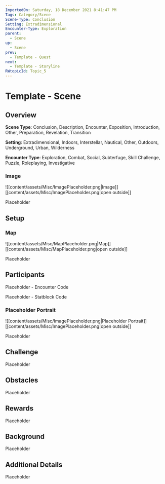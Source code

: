 ```yaml
---
ImportedOn: Saturday, 18 December 2021 8:41:47 PM
Tags: Category/Scene
Scene-Type: Conclusion
Setting: Extradimensional
Encounter-Type: Exploration
parent:
  - Scene
up:
  - Scene
prev:
  - Template - Quest
next:
  - Template - Storyline
RWtopicId: Topic_5
---
```

# Template - Scene
## Overview
**Scene Type**: Conclusion, Description, Encounter, Exposition, Introduction, Other, Preparation, Revelation, Transition

**Setting**: Extradimensional, Indoors, Interstellar, Nautical, Other, Outdoors, Underground, Urban, Wilderness

**Encounter Type**: Exploration, Combat, Social, Subterfuge, Skill Challenge, Puzzle, Roleplaying, Investigative

### Image
![[content/assets/Misc/ImagePlaceholder.png|Image]]
[[content/assets/Misc/ImagePlaceholder.png|open outside]]

Placeholder

## Setup
### Map
![[content/assets/Misc/MapPlaceholder.png|Map]]
[[content/assets/Misc/MapPlaceholder.png|open outside]]

Placeholder

## Participants
Placeholder - Encounter Code

Placeholder - Statblock Code

### Placeholder Portrait
![[content/assets/Misc/ImagePlaceholder.png|Placeholder Portrait]]
[[content/assets/Misc/ImagePlaceholder.png|open outside]]

Placeholder

## Challenge
Placeholder

## Obstacles
Placeholder

## Rewards
Placeholder

## Background
Placeholder

## Additional Details
Placeholder


